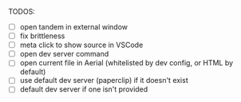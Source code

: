 TODOS: 

- [ ] open tandem in external window
- [ ] fix brittleness
- [ ] meta click to show source in VSCode
- [ ] open dev server command
- [ ] open current file in Aerial (whitelisted by dev config, or HTML by default)
- [ ] use default dev server (paperclip) if it doesn't exist
- [ ] default dev server if one isn't provided